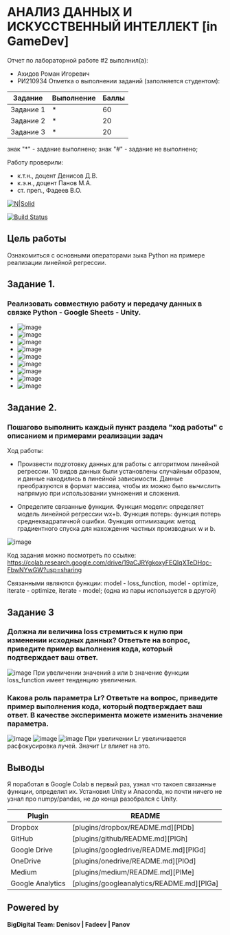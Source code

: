 # АНАЛИЗ ДАННЫХ И ИСКУССТВЕННЫЙ ИНТЕЛЛЕКТ [in GameDev]
Отчет по лабораторной работе #2 выполнил(а):
- Ахидов Роман Игоревич
- РИ210934
Отметка о выполнении заданий (заполняется студентом):

| Задание | Выполнение | Баллы |
| ------ | ------ | ------ |
| Задание 1 | * | 60 |
| Задание 2 | * | 20 |
| Задание 3 | * | 20 |

знак "*" - задание выполнено; знак "#" - задание не выполнено;

Работу проверили:
- к.т.н., доцент Денисов Д.В.
- к.э.н., доцент Панов М.А.
- ст. преп., Фадеев В.О.

[![N|Solid](https://cldup.com/dTxpPi9lDf.thumb.png)](https://nodesource.com/products/nsolid)

[![Build Status](https://travis-ci.org/joemccann/dillinger.svg?branch=master)](https://travis-ci.org/joemccann/dillinger)

## Цель работы
Ознакомиться с основными операторами зыка Python на примере реализации линейной регрессии.

## Задание 1.
### Реализовать совместную работу и передачу данных в связке Python - Google Sheets - Unity.
- ![image](https://user-images.githubusercontent.com/105049918/193399838-0853f3f5-cf3a-49d4-bae4-a100556a449a.png)
- ![image](https://user-images.githubusercontent.com/105049918/193400542-f3f561bf-b3e5-43a4-be5d-640ab44de501.png)
- ![image](https://user-images.githubusercontent.com/105049918/193400552-0e3dba01-c9d3-4cda-a6f7-f1be85846f51.png)
- ![image](https://user-images.githubusercontent.com/105049918/193420642-d47a6558-3255-4e2c-ad11-678b3592cb3f.png)
- ![image](https://user-images.githubusercontent.com/105049918/193423031-ffeead15-9ee7-4bb8-be9c-f972773d77e1.png)
- ![image](https://user-images.githubusercontent.com/105049918/193423046-3050bd9c-f75d-4b5a-b386-2f5d71f26d1c.png)
- ![image](https://user-images.githubusercontent.com/105049918/193423820-931bab71-6760-4047-b6af-9da399c6e09f.png)
- ![image](https://user-images.githubusercontent.com/105049918/193423835-1c696d30-e03c-40c9-b9d8-52335903eff5.png)
- ![image](https://user-images.githubusercontent.com/105049918/193423885-59d6d8fd-2c71-485f-b19d-ed2b2522fb68.png)





## Задание 2.
### Пошагово выполнить каждый пункт раздела "ход работы" с описанием и примерами реализации задач
Ход работы:
- Произвести подготовку данных для работы с алгоритмом линейной регрессии. 10 видов данных были установлены случайным образом, и данные находились в линейной зависимости. Данные преобразуются в формат массива, чтобы их можно было вычислить напрямую при использовании умножения и сложения.

- Определите связанные функции. Функция модели: определяет модель линейной регрессии wx+b. Функция потерь: функция потерь среднеквадратичной ошибки. Функция оптимизации: метод градиентного спуска для нахождения частных производных w и b.

![image](https://user-images.githubusercontent.com/105049918/190895477-b4f5d226-9f0d-4946-8086-b355c997776e.png)

Код задания можно посмотреть по ссылке: https://colab.research.google.com/drive/19aCJRYgkoxyFEQIqXTeDHqc-FbwNYwGW?usp=sharing

Связанными являются функции: model - loss_function, model - optimize, iterate - optimize, iterate - model; (одна из пары используется в другой)

## Задание 3
### Должна ли величина loss стремиться к нулю при изменении исходных данных? Ответьте на вопрос, приведите пример выполнения кода, который подтверждает ваш ответ.
![image](https://user-images.githubusercontent.com/105049918/190895470-fee6adae-50b6-4df4-8739-535c681ede3a.png)
При увеличении значений a или b значение функции loss_function имеет тенденцию увеличения.

### Какова роль параметра Lr? Ответьте на вопрос, приведите пример выполнения кода, который подтверждает ваш ответ. В качестве эксперимента можете изменить значение параметра.
![image](https://user-images.githubusercontent.com/105049918/190895556-54771d71-b5f9-4bb2-a774-a6f00ec95b22.png)
![image](https://user-images.githubusercontent.com/105049918/190895583-fa4c1a5b-0b7e-49d8-9d3e-3afe67acd1e8.png)
![image](https://user-images.githubusercontent.com/105049918/190895649-6d6ab27e-977c-45e7-b581-066acaec27cc.png)
При увеличении Lr увеличивается расфокусировка лучей. Значит Lr влияет на это.

## Выводы

Я поработал в Google Colab в первый раз, узнал что такоеп связанные функции, определил их. Установил Unity и Anaconda, но почти ничего не узнал про numpy/pandas, не до конца разобрался с Unity.

| Plugin | README |
| ------ | ------ |
| Dropbox | [plugins/dropbox/README.md][PlDb] |
| GitHub | [plugins/github/README.md][PlGh] |
| Google Drive | [plugins/googledrive/README.md][PlGd] |
| OneDrive | [plugins/onedrive/README.md][PlOd] |
| Medium | [plugins/medium/README.md][PlMe] |
| Google Analytics | [plugins/googleanalytics/README.md][PlGa] |

## Powered by

**BigDigital Team: Denisov | Fadeev | Panov**
